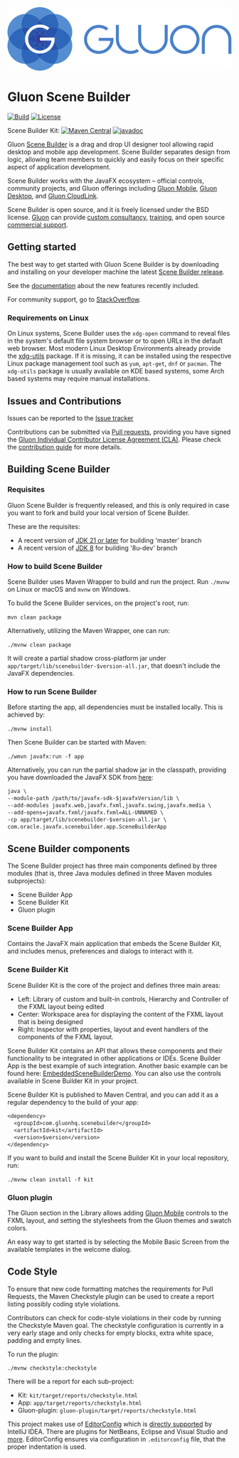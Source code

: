 [![Gluon](.github/assets/gluon_logo.svg)](https://gluonhq.com)

# Gluon Scene Builder #

[![Build](https://github.com/gluonhq/scenebuilder/actions/workflows/build.yml/badge.svg)](https://github.com/gluonhq/scenebuilder/actions/workflows/build.yml)
[![License](https://img.shields.io/badge/license-BSD-green)](./LICENSE)

Scene Builder Kit: 
[![Maven Central](https://img.shields.io/maven-central/v/com.gluonhq.scenebuilder/kit)](https://search.maven.org/#search|ga|1|com.gluonhq.scenebuilder)
[![javadoc](https://javadoc.io/badge2/com.gluonhq.scenebuilder/kit/javadoc.svg?color=blue)](https://javadoc.io/doc/com.gluonhq.scenebuilder/kit)

Gluon [Scene Builder](http://gluonhq.com/products/scene-builder/) is a drag and drop UI designer tool allowing rapid desktop and mobile app development.
Scene Builder separates design from logic, allowing team members to quickly and easily focus on their specific aspect of application development.

Scene Builder works with the JavaFX ecosystem – official controls, community projects, and Gluon offerings including
[Gluon Mobile](http://gluonhq.com/products/mobile),
[Gluon Desktop](http://gluonhq.com/products/desktop), and
[Gluon CloudLink](http://gluonhq.com/products/cloudlink).

Scene Builder is open source, and it is freely licensed under the BSD license.
[Gluon](http://gluonhq.com) can provide [custom consultancy](http://gluonhq.com/services/consulting/), [training](http://gluonhq.com/services/training/), and open source [commercial support](http://gluonhq.com/services/commercial-support/).

## Getting started ##

The best way to get started with Gluon Scene Builder is by downloading and installing on your developer machine the latest 
[Scene Builder release](http://gluonhq.com/products/scene-builder/#download).

See the [documentation](http://docs.gluonhq.com/scenebuilder/) about the new features recently included.

For community support, go to [StackOverflow](https://stackoverflow.com/questions/tagged/scenebuilder).

### Requirements on Linux ###

On Linux systems, Scene Builder uses the `xdg-open` command to reveal files in the system's default file system browser or to open URLs in the default web browser. Most modern Linux Desktop Environments already provide the [xdg-utils](https://freedesktop.org/wiki/Software/xdg-utils/) package. If it is missing, it can be installed using the respective Linux package management tool such as `yum`, `apt-get`, `dnf` or `pacman`. The `xdg-utils` package is usually available on KDE based systems, some Arch based systems may require manual installations.

## Issues and Contributions ##

Issues can be reported to the [Issue tracker](https://github.com/gluonhq/scenebuilder/issues/)

Contributions can be submitted via [Pull requests](https://github.com/gluonhq/scenebuilder/pulls/), 
providing you have signed the [Gluon Individual Contributor License Agreement (CLA)](https://cla.gluonhq.com). Please check the [contribution guide](CONTRIBUTING.md) for more details.

## Building Scene Builder ##

### Requisites ###

Gluon Scene Builder is frequently released, and this is only required in case you want to fork and build your local version of Scene Builder.

These are the requisites:

* A recent version of [JDK 21 or later](https://www.oracle.com/technetwork/java/javase/downloads/index.html) for building 'master' branch
* A recent version of [JDK 8](https://www.oracle.com/technetwork/java/javase/downloads/jdk8-downloads-2133151.html) for building '8u-dev' branch

### How to build Scene Builder ###

Scene Builder uses Maven Wrapper to build and run the project. Run `./mvnw` on Linux or macOS and `mvnw` on Windows.

To build the Scene Builder services, on the project's root, run:

`mvn clean package`

Alternatively, utilizing the Maven Wrapper, one can run:

`./mvnw clean package`

It will create a partial shadow cross-platform jar under `app/target/lib/scenebuilder-$version-all.jar`, that doesn't include the JavaFX dependencies.

### How to run Scene Builder ###

Before starting the app, all dependencies must be installed locally.
This is achieved by:

`./mvnw install`

Then Scene Builder can be started with Maven:

`./wmvn javafx:run -f app`

Alternatively, you can run the partial shadow jar in the classpath, providing you have downloaded the JavaFX SDK from [here](https://gluonhq.com/products/javafx/):

```
java \ 
--module-path /path/to/javafx-sdk-$javafxVersion/lib \
--add-modules javafx.web,javafx.fxml,javafx.swing,javafx.media \
--add-opens=javafx.fxml/javafx.fxml=ALL-UNNAMED \
-cp app/target/lib/scenebuilder-$version-all.jar \
com.oracle.javafx.scenebuilder.app.SceneBuilderApp
```

## Scene Builder components ##

The Scene Builder project has three main components defined by three modules (that is, three Java modules defined in three Maven modules subprojects):

- Scene Builder App
- Scene Builder Kit
- Gluon plugin

### Scene Builder App ###

Contains the JavaFX main application that embeds the Scene Builder Kit, and includes menus, preferences and dialogs to interact with it.

### Scene Builder Kit ###

Scene Builder Kit is the core of the project and defines three main areas: 

- Left: Library of custom and built-in controls, Hierarchy and Controller of the FXML layout being edited
- Center: Workspace area for displaying the content of the FXML layout that is being designed
- Right: Inspector with properties, layout and event handlers of the components of the FXML layout.

Scene Builder Kit contains an API that allows these components and their functionality to be integrated in other applications or IDEs. Scene Builder App is the best example of such integration. Another basic example can be found here: [EmbeddedSceneBuilderDemo](https://github.com/gluonhq/EmbeddedSceneBuilderDemo). You can also use the controls available in Scene Builder Kit in your project.

Scene Builder Kit is published to Maven Central, and you can add it as a regular dependency to the build of your app:

```
<dependency>
  <groupId>com.gluonhq.scenebuilder</groupId>
  <artifactId>kit</artifactId>
  <version>$version</version>
</dependency>
```

If you want to build and install the Scene Builder Kit in your local repository, run:

`./mvnw clean install -f kit`

### Gluon plugin ###

The Gluon section in the Library allows adding [Gluon Mobile](http://gluonhq.com/products/mobile) controls to the FXML layout, and setting the stylesheets from the Gluon themes and swatch colors.

An easy way to get started is by selecting the Mobile Basic Screen from the available templates in the welcome dialog.

## Code Style

To ensure that new code formatting matches the requirements for Pull Requests,
the Maven Checkstyle plugin can be used to create a report listing possibly coding 
style violations.

Contributors can check for code-style violations in their code by running the Checkstyle Maven goal. The checkstyle configuration is currently in a very early stage and only checks for empty blocks, extra white space, padding and empty lines.

To run the plugin:

```
./mvnw checkstyle:checkstyle
```

There will be a report for each sub-project:

* Kit: `kit/target/reports/checkstyle.html`
* App: `app/target/reports/checkstyle.html`
* Gluon-plugin: `gluon-plugin/target/reports/checkstyle.html`

This project makes use of [EditorConfig](https://editorconfig.org/) which is [directly supported](https://editorconfig.org/#pre-installed) by IntelliJ IDEA. There are plugins for NetBeans, Eclipse and Visual Studio and [more](https://editorconfig.org/#download). EditorConfig ensures via configuration in `.editorconfig` file, that the proper indentation is used.
